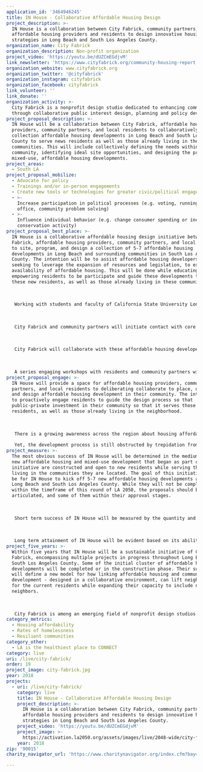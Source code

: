```yaml
---
application_id: '3464946245'
title: IN House - Collaborative Affordable Housing Design
project_description: >-
  IN House is a collaboration between City Fabrick, community partners,
  affordable housing providers and residents to design innovative housing
  strategies in Long Beach and South Los Angeles County.
organization_name: City Fabrick
organization_description: Non-profit organization
project_video: 'https://youtu.be/dUZCmEGdjvM'
link_newsletter: 'https://www.cityfabrick.org/community-housing-report'
organization_website: www.cityfabrick.org
organization_twitter: '@cityfabrick'
organization_instagram: cityfabrick
organization_facebook: cityfabrick
link_volunteer: ''
link_donate: ''
organization_activity: >-
  City Fabrick is a nonprofit design studio dedicated to enhancing communities
  through collaborative public interest design, planning and policy development.
project_proposal_description: >-
  IN House will be a collaboration between City Fabrick, affordable housing
  providers, community partners, and local residents to collaboratively guide a
  collection affordable housing developments in Long Beach and South Los Angeles
  County to serve news residents as well as those already living in these
  communities. This will include collectively defining the needs within the
  community, identifying ideal site opportunities, and designing the proposed
  mixed-use, affordable housing developments.
project_areas:
  - South LA
project_proposal_mobilize:
  - Advocate for policy
  - Trainings and/or in-person engagements
  - Create new tools or technologies for greater civic/political engagement
  - >-
    Increase participation in political processes (e.g. voting, running for
    office, community problem solving)
  - >-
    Influence individual behavior (e.g. change consumer spending or increase
    conservation activity)
project_proposal_best_place: >-
  IN House is a collaborative affordable housing design initiative between City
  Fabrick, affordable housing providers, community partners, and local residents
  to site, program, and design a collection of 5-7 affordable housing
  developments in Long Beach and surrounding communities in South Los Angeles
  County. The intention will be to assist affordable housing developers —
  seeking to leverage the expansion of resources and legislation, to expand the
  availability of affordable housing. This will be done while educating and
  empowering residents to be participate and guide these developments to serve
  these new residents, as well as those already living in these communities.
   
   
   
   Working with students and faculty of California State University Long Beach’s Geography Department, City Fabrick along with affordable housing providers and community partners will map and define optimum areas within South Los Angeles County to consider developing new affordable housing. This will be based on a variety of factors including access to transportation, community amenities and services, funding sources, and availability of developable opportunities. Within these opportunity areas, focus areas will be identified for City Fabrick and community partners to engage.
   
   
   
   City Fabrick and community partners will initiate contact with core constituents to determine the landscape of needs and opportunities for affordable housing and community development within these focus areas, determining the most well suited development partner for each area. This can include target populations for housing — like senior living, families, or those with special needs, as well as amenities, services, and assets that can be leveraged to best serve these communities. Residents and community partners will begin to learn about the development process, so they are empowered to constructively participate in defining these and future developments.
   
   
   
   City Fabrick will collaborate with these affordable housing developers and community partners in each of these focus area, reaching out to the broader community to further define and refine those needs while collectively identifying opportunities for affordable housing in those communities. This will balance optimum development opportunities with the ability to maximize the future public-private investment for community development. This will also consider the capacity to leverage existing assets and proposed future investments to maximize their collective impact.
   
   
   
   A series engaging workshops with residents and community partners will facilitate collaboration for each proposal through conceptual design. This process will continue through until initial submittal to the approving jurisdiction, where the local government will likely lead the design’s refinement for their approval. With the substantial groundwork of participation, the intention will be for community partners and local residents to remain actively engaged along with the design and development team.
project_proposal_engage: >-
  IN House will provide a space for affordable housing providers, community
  partners, and local residents to deliberating collaborate to place, define,
  and design affordable housing development in their community. The intention is
  to proactively engage residents to guide the design process so that
  public-private investment in their community so that it serves those news
  residents, as well as those already living in the neighborhood.
   
   
   
   There is a growing awareness across the region about housing affordability, gentrification and resulting displacement, and homelessness is impacting the makeup and stability of their communities. This is reflected in recent passing of Measure H and Measure HHH to support creating more affordable housing and expanding homeless services, as well as countless legislation at the local and State levels of government to expand housing and affordable housing development.
   
   Yet, the development process is still obstructed by trepidation from communities of all backgrounds and socioeconomic characteristics, for both new affordable and market-rate housing. The intention of IN House, is for City Fabrick, affordable housing developers, community partners, and local residents to collaborate to define how these substantial public-private investments can best serve new and current residents of these neighborhoods.
project_measure: >-
  The most obvious success of IN House will be determined in the medium term, as
  new affordable housing and mixed-use development that began as part of this
  initiative are constructed and open to new residents while serving those
  living in the communities they are located. The goal of this initiative would
  be for IN House to kick off 5-7 new affordable housing developments across
  Long Beach and South Los Angeles County. While they will not be completed
  within the timeframe of this round of LA 2050, the proposals should be clearly
  articulated, and some of them within their approval stages.
   
   
   
   Short term success of IN House will be measured by the quantity and quality of collaboration among the community partners, affordable housing providers, and local residents. This will be quantitatively measured by number of workshops, meetings, and events, along with the number of participants at each of them. The quality of the collaboration will be measured by the regularity of participation, application of the learning, along with the consensus and ownership of the designs that emerge from the process.
   
   
   
   Long term attainment of IN House will be evident based on its ability to continue — even grow from the initial LA2050 scope, to become a sustainable enterprise. Ideally, the success will propagate similar initiatives within other communities — without out City Fabrick’s direct participation, instead becoming self-perpetuating.
project_five_years: >-
  Within five years that IN House will be a sustainable initiative of City
  Fabrick, encompassing multiple projects in progress throughout Long Beach and
  South Los Angeles County. Some of the initial cluster of affordable housing
  developments will be completed or in the construction phase. Their success
  will define a new model for how linking affordable housing and community
  development - designed in a collaborative environment, can lift neighborhoods
  for the current residents while expanding their capacity to include new
  neighbors.
   
   
   
   City Fabrick is among an emerging field of nonprofit design studios dedicated to improving communities in need, by providing creative and professional services. As an active participant in this space, we will share those lessons learned throughout the process, with those in design as well as other affordable housing developers. This will further extend the reach of the IN House initiative beyond what City Fabrick and our partners can do alone.
category_metrics:
  - Housing affordability
  - Rates of homelessness
  - Resilient communities
category_other:
  - LA is the healthiest place to CONNECT
category: live
uri: /live/city-fabrick/
order: 19
project_image: city-fabrick.jpg
year: 2018
projects:
  - uri: /live/city-fabrick/
    category: live
    title: IN House - Collaborative Affordable Housing Design
    project_description: >-
      IN House is a collaboration between City Fabrick, community partners,
      affordable housing providers and residents to design innovative housing
      strategies in Long Beach and South Los Angeles County.
    project_video: 'https://youtu.be/dUZCmEGdjvM'
    project_image: >-
      https://activation.la2050.org/assets/images/live/2048-wide/city-fabrick.jpg
    year: 2018
zip: '90015'
charity_navigator_url: 'https://www.charitynavigator.org/index.cfm?bay=search.profile&ein=451130362'

---
```

